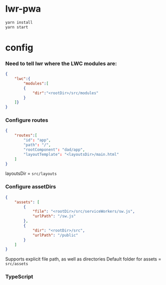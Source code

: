 # lwr-pwa

```javascript
yarn install
yarn start
```

# config

### Need to tell lwr where the LWC modules are:

```json
{
    "lwc":{
        "modules":[
        {
            "dir":"<rootDir>/src/modules"
        }
    ]}
}
```

### Configure routes
```json
{
    "routes":[
        "id": "app",
        "path": "/",
        "rootComponent": "dad/app",
        "layoutTemplate": "<layoutsDir>/main.html"
    ]
}
```

layoutsDir = `src/layouts`

### Configure assetDirs
```json
{
    "assets": [
        {
            "file": "<rootDir>/src/serviceWorkers/sw.js",
            "urlPath": "/sw.js"
        },
        {
            "dir": "<rootDir>/src",
            "urlPath": "/public"
        }
    ]
}
```

Supports explicit file path, as well as directories
Default folder for assets = `src/assets`

### TypeScript
